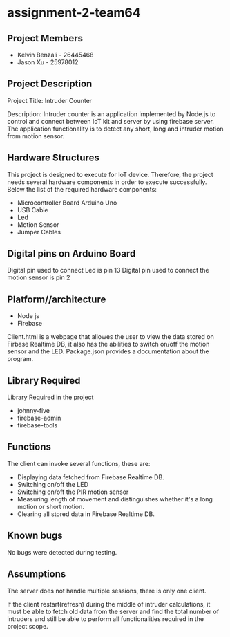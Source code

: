 # assignment-2-team64
## Project Members
* Kelvin Benzali - 26445468
* Jason Xu - 25978012

## Project Description
Project Title: Intruder Counter

Description: Intruder counter is an application implemented by Node.js to control and connect between IoT kit and server by using firebase server. The application functionality is to detect any short, long and intruder motion from motion sensor.

## Hardware Structures
This project is designed to execute for IoT device. Therefore, the project needs several hardware components in order to execute successfully. Below the list of the required hardware components:

* Microcontroller Board Arduino Uno
* USB Cable 
* Led 
* Motion Sensor
* Jumper Cables

## Digital pins on Arduino Board
Digital pin used to connect Led is pin 13
Digital pin used to connect the motion sensor is pin 2

## Platform//architecture
* Node js
* Firebase

Client.html is a webpage that allowes the user to view the data stored on Firbase Realtime DB, it also has the abilities to switch on/off the motion sensor and the LED.
Package.json provides a documentation about the program.

## Library Required
Library Required in the project
* johnny-five
* firebase-admin
* firebase-tools

## Functions
The client can invoke several functions, these are:

* Displaying data fetched from Firebase Realtime DB.
* Switching on/off the LED
* Switching on/off the PIR motion sensor
* Measuring length of movement and distinguishes whether it's a long motion or short motion.
* Clearing all stored data in Firebase Realtime DB.


## Known bugs
No bugs were detected during testing.

## Assumptions
The server does not handle multiple sessions, there is only one client.

If the client restart(refresh) during the middle of intruder calculations, it must be able to fetch old data from the server and find the total number of intruders and still be able to perform all functionalities required in the project scope.
